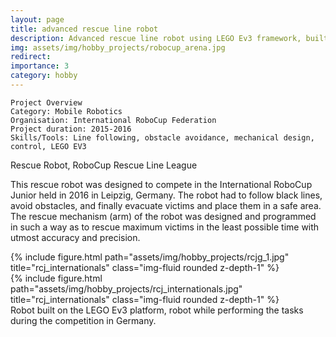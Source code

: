 ```yaml
---
layout: page
title: advanced rescue line robot
description: Advanced rescue line robot using LEGO Ev3 framework, built to take part in International RoboCup, Germany.
img: assets/img/hobby_projects/robocup_arena.jpg
redirect:
importance: 3
category: hobby
---
```


    Project Overview
    Category: Mobile Robotics
    Organisation: International RoboCup Federation
    Project duration: 2015-2016
    Skills/Tools: Line following, obstacle avoidance, mechanical design, control, LEGO EV3


Rescue Robot, RoboCup Rescue Line League

This rescue robot was designed to compete in the International RoboCup Junior held in 2016 in Leipzig, Germany. The robot had to follow black lines, avoid obstacles, and finally evacuate victims and place them in a safe area. The rescue mechanism (arm) of the robot was designed and programmed in such a way as to rescue maximum victims in the least possible time with utmost accuracy and precision.

<div class="row">
    <div class="col-sm mt-3 mt-md-0">
        {% include figure.html path="assets/img/hobby_projects/rcjg_1.jpg" title="rcj_internationals" class="img-fluid rounded z-depth-1" %}
    </div>
    <div class="col-sm mt-3 mt-md-0">
        {% include figure.html path="assets/img/hobby_projects/rcj_internationals.jpg" title="rcj_internationals" class="img-fluid rounded z-depth-1" %}
    </div>
</div>
<div class="caption">
    Robot built on the LEGO Ev3 platform, robot while performing the tasks during the competition in Germany.
</div>

